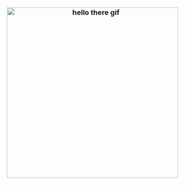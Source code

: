<h3 align="center">
    <img src="https://raw.githubusercontent.com/Wmbat/Wmbat/master/hello_there.gif" 
         alt="hello there gif"
         height="400"/>
</h3>
